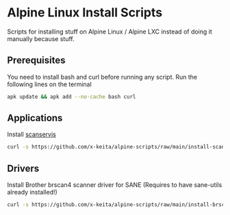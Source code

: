 # Alpine Linux Install Scripts

Scripts for installing stuff on Alpine Linux / Alpine LXC instead of doing it manually because stuff.

## Prerequisites

You need to install bash and curl before running any script. Run the following lines on the terminal

```bash
apk update && apk add --no-cache bash curl
```
## Applications

Install [scanservjs](https://github.com/sbs20/scanservjs)

```bash
curl -s https://github.com/x-keita/alpine-scripts/raw/main/install-scanservjs.sh | bash --
```

## Drivers

Install Brother brscan4 scanner driver for SANE (Requires to have sane-utils already installed!)

```bash
curl -s https://github.com/x-keita/alpine-scripts/raw/main/install-brscan4.sh | bash --
```


